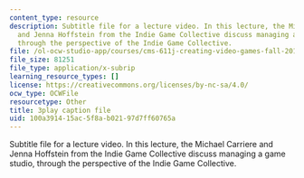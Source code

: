 ```yaml
---
content_type: resource
description: Subtitle file for a lecture video. In this lecture, the Michael Carriere
  and Jenna Hoffstein from the Indie Game Collective discuss managing a game studio,
  through the perspective of the Indie Game Collective.
file: /ol-ocw-studio-app/courses/cms-611j-creating-video-games-fall-2014/100a391415ac5f8ab02197d7ff60765a_knqdOcWTM.vtt
file_size: 81251
file_type: application/x-subrip
learning_resource_types: []
license: https://creativecommons.org/licenses/by-nc-sa/4.0/
ocw_type: OCWFile
resourcetype: Other
title: 3play caption file
uid: 100a3914-15ac-5f8a-b021-97d7ff60765a
---
```

Subtitle file for a lecture video. In this lecture, the Michael Carriere and Jenna Hoffstein from the Indie Game Collective discuss managing a game studio, through the perspective of the Indie Game Collective.